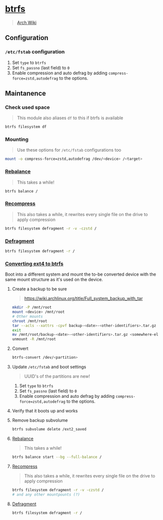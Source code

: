 # [btrfs](https://btrfs.wiki.kernel.org/)

> [Arch Wiki](https://wiki.archlinux.org/title/btrfs)

## Configuration

### `/etc/fstab` configuration

1. Set `type` to `btrfs`
2. Set `fs_passno` (last field) to `0`
3. Enable compression and auto defrag by adding
   `compress-force=zstd,autodefrag` to the options.

## Maintanence

### Check used space

> This module also aliases `df` to this if btrfs is available

```sh
btrfs filesystem df
```

### Mounting

> Use these options for `/etc/fstab` configurations too

```sh
mount -o compress-force=zstd,autodefrag /dev/<device> /<target>
```

### [Rebalance](https://wiki.archlinux.org/title/btrfs#Balance)

> This takes a while!

```sh
btrfs balance /
```

### [Recompress](https://wiki.archlinux.org/title/btrfs#Compression)

> This also takes a while, it rewrites every single file on
> the drive to apply compression

```sh
btrfs filesystem defragment -r -v -czstd /

```

### [Defragment](https://wiki.archlinux.org/title/btrfs#Defragmentation)

```sh
btrfs filesystem defragment -r /
```

### [Converting ext4 to btrfs](https://wiki.archlinux.org/title/btrfs#Ext3/4_to_Btrfs_conversion)

Boot into a different system and mount the to-be converted device with the
same mount structure as it's used on the device.

1. Create a backup to be sure

   > <https://wiki.archlinux.org/title/Full_system_backup_with_tar>

   ```sh
   mkdir -P /mnt/root
   mount <device> /mnt/root
   # Other mounts
   chroot /mnt/root
   tar --acls --xattrs -cpvf backup-<date>-<other-identifiers>.tar.gz /
   exit
   mv /mnt/root/backup-<date>-<other-identifiers>.tar.gz <somewhere-else>
   unmount -R /mnt/root
   ```

2. Convert

   ```sh
   btrfs-convert /dev/<partition>
   ```

3. Update `/etc/fstab` and boot settings

   > UUID's of the partitions are new!

   1. Set `type` to `btrfs`
   2. Set `fs_passno` (last field) to `0`
   3. Enable compression and auto defrag by adding
      `compress-force=zstd,autodefrag` to the options.

4. Verify that it boots up and works
5. Remove backup subvolume

   ```sh
   btrfs subvolume delete /ext2_saved
   ```

6. [Rebalance](https://wiki.archlinux.org/title/btrfs#Balance)

   > This takes a while!

   ```sh
   btrfs balance start --bg --full-balance /
   ```

7. [Recompress](https://wiki.archlinux.org/title/btrfs#Compression)

   > This also takes a while, it rewrites every single file on
   > the drive to apply compression

   ```sh
   btrfs filesystem defragment -r -v -czstd /
   # and any other mountpounts (?)
   ```

8. [Defragment](https://wiki.archlinux.org/title/btrfs#Defragmentation)

   ```sh
   btrfs filesystem defragment -r /
   ```

